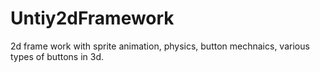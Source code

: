 Untiy2dFramework
================

2d frame work with sprite animation, physics,  button mechnaics, various types of buttons in 3d. 